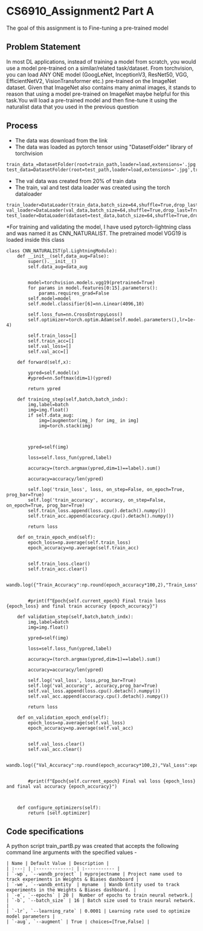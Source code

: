 # CS6910_Assignment2 Part A
The goal of this assignment is to Fine-tuning a pre-trained model
## Problem Statement
In most DL applications, instead of training a model from scratch, you would use a model pre-trained on a similar/related task/dataset. From torchvision, you can load ANY ONE model (GoogLeNet, InceptionV3, ResNet50, VGG, EfficientNetV2, VisionTransformer etc.) pre-trained on the ImageNet dataset. Given that ImageNet also contains many animal images, it stands to reason that using a model pre-trained on ImageNet maybe helpful for this task.You will load a pre-trained model and then fine-tune it using the naturalist data that you used in the previous question
## Process
* The data was download from the link
* The data was loaded as pytorch tensor using "DatasetFolder" library of torchvision
```
train_data_=DatasetFolder(root=train_path,loader=load,extensions='.jpg',transform=transforms)
test_data=DatasetFolder(root=test_path,loader=load,extensions='.jpg',transform=transforms)

```
* The val data was created from 20% of train data
* The train, val and test data loader was created using the torch dataloader
```
train_loader=DataLoader(train_data,batch_size=64,shuffle=True,drop_last=True)
val_loader=DataLoader(val_data,batch_size=64,shuffle=True,drop_last=True)
test_loader=DataLoader(dataset=test_data,batch_size=64,shuffle=True,drop_last=True)
```
*For training and validating the model, I have used pytorch-lightning class and was named it as CNN_NATURALIST. The pretrained
model VGG19 is loaded inside this class
```
class CNN_NATURALIST(pl.LightningModule):
    def __init__(self,data_aug=False):
        super().__init__()
        self.data_aug=data_aug
        
        
        model=torchvision.models.vgg19(pretrained=True)
        for params in model.features[0:15].parameters():
            params.requires_grad=False
        self.model=model
        self.model.classifier[6]=nn.Linear(4096,10)
        
        self.loss_fun=nn.CrossEntropyLoss()
        self.optimizer=torch.optim.Adam(self.model.parameters(),lr=1e-4)
        
        self.train_loss=[]
        self.train_acc=[]
        self.val_loss=[]
        self.val_acc=[]
        
    def forward(self,x):
        
        ypred=self.model(x)
        #ypred=nn.Softmax(dim=1)(ypred)
            
        return ypred
    
    def training_step(self,batch,batch_indx):
        img,label=batch
        img=img.float()
        if self.data_aug:
            img=[augmentor(img_) for img_ in img]
            img=torch.stack(img)
                
            
        
        ypred=self(img)
        
        loss=self.loss_fun(ypred,label)
        
        accuracy=(torch.argmax(ypred,dim=1)==label).sum()
        
        accuracy=accuracy/len(ypred)
        
        self.log('train_loss', loss, on_step=False, on_epoch=True, prog_bar=True)
        self.log('train_accuracy', accuracy, on_step=False, on_epoch=True, prog_bar=True)
        self.train_loss.append(loss.cpu().detach().numpy())
        self.train_acc.append(accuracy.cpu().detach().numpy())
        
        return loss
    
    def on_train_epoch_end(self):
        epoch_loss=np.average(self.train_loss)
        epoch_accuracy=np.average(self.train_acc)
        
        
        self.train_loss.clear()
        self.train_acc.clear()
        
        wandb.log({"Train_Accuracy":np.round(epoch_accuracy*100,2),"Train_Loss":epoch_loss,"Epoch":self.current_epoch})
        
        
        #print(f"Epoch{self.current_epoch} Final train loss {epoch_loss} and final train accuracy {epoch_accuracy}")
        
    def validation_step(self,batch,batch_indx):
        img,label=batch
        img=img.float()
        
        ypred=self(img)
        
        loss=self.loss_fun(ypred,label)
        
        accuracy=(torch.argmax(ypred,dim=1)==label).sum()
        
        accuracy=accuracy/len(ypred)
        
        self.log('val_loss', loss,prog_bar=True)
        self.log('val_accuracy', accuracy,prog_bar=True)
        self.val_loss.append(loss.cpu().detach().numpy())
        self.val_acc.append(accuracy.cpu().detach().numpy())
        
        return loss
    
    def on_validation_epoch_end(self):
        epoch_loss=np.average(self.val_loss)
        epoch_accuracy=np.average(self.val_acc)
        
        
        self.val_loss.clear()
        self.val_acc.clear()
        
        wandb.log({"Val_Accuracy":np.round(epoch_accuracy*100,2),"Val_Loss":epoch_loss,"Epoch":self.current_epoch})
        
        
        #print(f"Epoch{self.current_epoch} Final val loss {epoch_loss} and final val accuracy {epoch_accuracy}")
        
        
            
    def configure_optimizers(self):
        return [self.optimizer]

```
## Code specifications
A python script train_partB.py was created that accepts the following command line arguments with the specified values -
```
| Name | Default Value | Description |
| :---: | :-------------: | :----------- |
| `-wp`, `--wandb_project` | myprojectname | Project name used to track experiments in Weights & Biases dashboard |
| `-we`, `--wandb_entity` | myname  | Wandb Entity used to track experiments in the Weights & Biases dashboard. |
| `-e`, `--epochs` | 20 |  Number of epochs to train neural network.|
| `-b`, `--batch_size` | 16 | Batch size used to train neural network. | 
| `-lr`, `--learning_rate` | 0.0001 | Learning rate used to optimize model parameters | 
| `-aug`, `--augment` | True | choices=[True,False] | 
